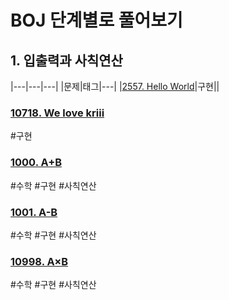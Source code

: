 # BOJ 단계별로 풀어보기

## 1. 입출력과 사칙연산

|---|---|---|
|문제|태그|---|
|[2557. Hello World](https://boj.kr/2557)|구현||

### [10718. We love kriii](https://boj.kr/10718)
\#구현

### [1000. A+B](https://boj.kr/1000)
\#수학 \#구현 \#사칙연산

### [1001. A-B](https://boj.kr/1001)
\#수학 \#구현 \#사칙연산

### [10998. A×B](https://boj.kr/10998)
\#수학 \#구현 \#사칙연산
